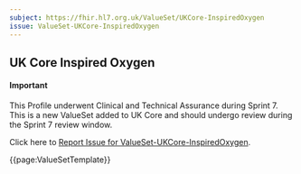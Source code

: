 ```yaml
---
subject: https://fhir.hl7.org.uk/ValueSet/UKCore-InspiredOxygen
issue: ValueSet-UKCore-InspiredOxygen
---
```

## UK Core Inspired Oxygen

<div id="newAsset" markdown="span" class="alert alert-success" role="alert"><h4><i class="fa fa-star"></i> Important</h4>

This Profile underwent Clinical and Technical Assurance during Sprint 7. This is a new ValueSet added to UK Core and should undergo review during the Sprint 7 review window.

Click here to <a href="https://simplifier.net/HL7FHIRUKCoreR4/ValueSet-UKCore-InspiredOxygen/~issues?level=File">Report Issue for ValueSet-UKCore-InspiredOxygen</a>.
</div>

{{page:ValueSetTemplate}}